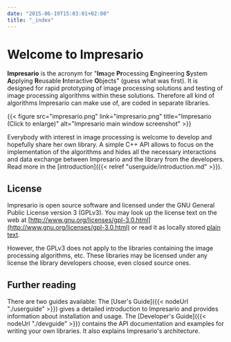 ```yaml
---
date: "2015-06-19T15:03:01+02:00"
title: "_index"
---
```


# Welcome to Impresario

**Impresario** is the acronym for "**Im**age **Pr**ocessing **E**ngineering **S**ystem **A**pplying **R**eusable 
**I**nteractive **O**bjects" (guess what was first).
It is designed for rapid prototyping of image processing solutions and testing of image processing algorithms
within these solutions. Therefore all kind of algorithms Impresario can make use of, are coded in separate libraries.

{{< figure src="impresario.png" link="impresario.png" title="Impresario (Click to enlarge)" 
    alt="Impresario main window screenshot" >}}
    
Everybody with interest in image processing is welcome to develop and hopefully share her own library. A simple C++ API 
allows to focus on the implementation of the algorithms and hides all the necessary interactions and data exchange between 
Impresario and the library from the developers.
Read more in the [introduction]({{< relref "userguide/introduction.md" >}}).

## License
Impresario is open source software and licensed under the GNU General Public License version 3 (GPLv3). You may look up the license text 
on the web at [http://www.gnu.org/licenses/gpl-3.0.html](http://www.gnu.org/licenses/gpl-3.0.html) or read it as locally stored 
[plain text](./resources/licenses/LICENSE_GPLv3.txt).

However, the GPLv3 does not apply to the libraries containing the image processing algorithms, etc. These libraries
may be licensed under any license the library developers choose, even closed source ones. 

## Further reading
There are two guides available:
The [User's Guide]({{< nodeUrl "./userguide" >}}) gives a detailed introduction to Impresario and provides information about 
installation and usage.
The [Developer's Guide]({{< nodeUrl "./devguide" >}}) contains the API documentation and examples for writing your own libraries.
It also explains Impresario's architecture.
